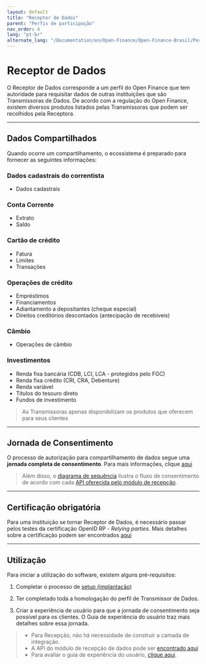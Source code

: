 ```yaml
---
layout: default
title: "Receptor de Dados"
parent: "Perfis de participação"
nav_order: 4
lang: "pt-br"
alternate_lang: "/Documentation/en/Open-Finance/Open-Finance-Brasil/PerfisOFB/OFB-Receptor/"
---
```


# Receptor de Dados

O Receptor de Dados corresponde a um perfil do Open Finance que tem autoridade para requisitar dados de outras instituições que são Transmissoras de Dados. De acordo com a regulação do Open Finance, existem diversos produtos listados pelas Transmissoras que podem ser recolhidos pela Receptora.

---

## Dados Compartilhados

Quando ocorre um compartilhamento, o ecossistema é preparado para fornecer as seguintes informações:

### **Dados cadastrais do correntista**

- Dados cadastrais

### **Conta Corrente**

- Extrato
- Saldo

### **Cartão de crédito**

- Fatura
- Limites
- Transações

### **Operações de crédito**

- Empréstimos
- Financiamentos
- Adiantamento a depositantes (cheque especial)
- Direitos creditórios descontados (antecipação de recebíveis)

### **Câmbio**

- Operações de câmbio

### **Investimentos**

- Renda fixa bancária (CDB, LCI, LCA - protegidos pelo FGC)
- Renda fixa crédito (CRI, CRA, Debenture)
- Renda variável
- Títulos do tesouro direto
- Fundos de investimento

> As Transmissoras apenas disponibilizam os produtos que oferecem para seus clientes

---

## Jornada de Consentimento

O processo de autorização para compartilhamento de dados segue uma **jornada completa de consentimento**. Para mais informações, clique [aqui](../JornadaConsentimento/OFB-JornadaConsentimento.html)

> Além disso, o [diagrama de sequência][DiagramaSequência] ilustra o fluxo de consentimento de acordo com cada [API oferecida pelo módulo de recepção][API-Recepção].

---

## Certificação obrigatória

Para uma instituição se tornar Receptor de Dados, é necessário passar pelos testes da certificação OpenID RP - *Relying parties*. Mais detalhes sobre a certificação podem ser encontrados [aqui](../OFB-Certificações.html)

---

## Utilização

Para iniciar a utilização do software, existem alguns pré-requisitos:

1. Completar o processo de [setup (implantação)](../../Plataforma-OpusOpenFinance/Implantação/OOF-Implantação.html)

2. Ter completado toda a homologação do perfil de Transmissor de Dados.

3. Criar a experiência de usuário para que a jornada de consentimento seja possível para os clientes. O Guia de experiência do usuário traz mais detalhes sobre essa jornada.  

> - Para Recepção, não há necessidade de construir a camada de integração.  
> - A API do módulo de recepção de dados pode ser [encontrado aqui][API-Recepção]
> - Para avaliar o guia de experiência do usuário, [clique aqui][GuiaUX].

[DiagramaSequência]: ../../Plataforma-OpusOpenFinance/Receptor_de_Dados/images/consent-sequence.png
[GuiaUX]: https://openfinancebrasil.atlassian.net/wiki/spaces/OF/pages/17378535/Guia+de+Experi+ncia+do+Usu+ri
[API-Recepção]: ../../../../swagger-ui/index.html?api=OAS-Receptor
